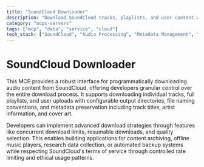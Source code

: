 ```yaml
---
title: "SoundCloud Downloader"
description: "Download SoundCloud tracks, playlists, and user content with customizable output, metadata handling, and download controls."
category: "mcps-servers"
tags: ["mcp", "data", "service", "cloud"]
tech_stack: ["SoundCloud", "Audio Processing", "Metadata Management", "Batch Downloading"]
---
```


# SoundCloud Downloader

This MCP provides a robust interface for programmatically downloading audio content from SoundCloud, offering developers granular control over the entire download process. It supports downloading individual tracks, full playlists, and user uploads with configurable output directories, file naming conventions, and metadata preservation including track titles, artist information, and cover art.

Developers can implement advanced download strategies through features like concurrent download limits, resumable downloads, and quality selection. This enables building applications for content archiving, offline music players, research data collection, or automated backup systems while respecting SoundCloud's terms of service through controlled rate limiting and ethical usage patterns.
